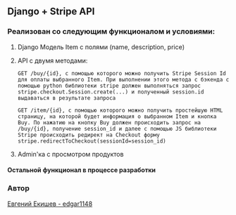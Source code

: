 ## Django + Stripe API 

### Реализован со следующим функционалом и условиями:

1. Django Модель Item с полями (name, description, price)

2. API с двумя методами:

    ```
    GET /buy/{id}, c помощью которого можно получить Stripe Session Id для оплаты выбранного Item. При выполнении этого метода c бэкенда с помощью python библиотеки stripe должен выполняться запрос stripe.checkout.Session.create(...) и полученный session.id выдаваться в результате запроса
    ```
    
    ```
    GET /item/{id}, c помощью которого можно получить простейшую HTML страницу, на которой будет информация о выбранном Item и кнопка Buy. По нажатию на кнопку Buy должен происходить запрос на /buy/{id}, получение session_id и далее с помощью JS библиотеки Stripe происходить редирект на Checkout форму stripe.redirectToCheckout(sessionId=session_id)

    ```
    
3. Admin'ка с просмотром продуктов


#### Остальной функционал в процессе разработки

### Автор
[Евгений Екишев - edgar1148](https://github.com/edgar1148)